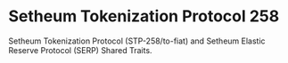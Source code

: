 # Setheum Tokenization Protocol 258
Setheum Tokenization Protocol (STP-258/to-fiat)  and Setheum Elastic Reserve Protocol (SERP) Shared Traits.
